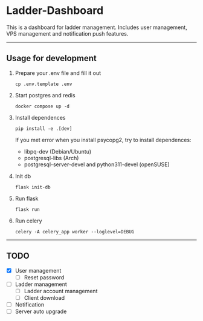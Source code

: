 # Ladder-Dashboard

This is a dashboard for ladder management. Includes user management, VPS management and notification push features.

---

## Usage for development

1. Prepare your .env file and fill it out

   ```shell
   cp .env.template .env
   ```

2. Start postgres and redis

   ```shell
   docker compose up -d
   ```

3. Install dependences

   ```shell
   pip install -e .[dev]
   ```

   If you met error when you install psycopg2, try to install dependences:

   * libpq-dev (Debian/Ubuntu)
   * postgresql-libs (Arch)
   * postgresql-server-devel and python311-devel (openSUSE)

4. Init db

   ```shell
   flask init-db
   ```

5. Run flask

   ```shell
   flask run
   ```

6. Run celery

   ```shell
   celery -A celery_app worker --loglevel=DEBUG
   ```

---

## TODO

* [x] User management
  * [ ] Reset password
* [ ] Ladder management
  * [ ] Ladder account management
  * [ ] Client download
* [ ] Notification
* [ ] Server auto upgrade
